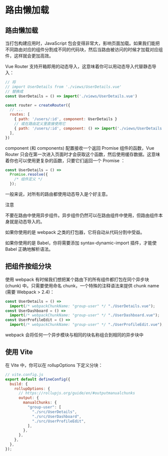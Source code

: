 # 路由懒加载

## 路由懒加载

当打包构建应用时，JavaScript 包会变得非常大，影响页面加载。如果我们能把不同路由对应的组件分割成不同的代码块，然后当路由被访问的时候才加载对应组件，这样就会更加高效。

Vue Router 支持开箱即用的动态导入，这意味着你可以用动态导入代替静态导入：

```js
// 将
// import UserDetails from './views/UserDetails.vue'
// 替换成
const UserDetails = () => import('./views/UserDetails.vue')

const router = createRouter({
  // ...
  routes: [
    { path: '/users/:id', component: UserDetails }
    // 或在路由定义里直接使用它
    { path: '/users/:id', component: () => import('./views/UserDetails.vue') },
  ],
})

```

component (和 components) 配置接收一个返回 Promise 组件的函数，Vue Router 只会在第一次进入页面时才会获取这个函数，然后使用缓存数据。这意味着你也可以使用更复杂的函数，只要它们返回一个 Promise ：

```js
const UserDetails = () =>
  Promise.resolve({
    /* 组件定义 */
  });
```

一般来说，对所有的路由都使用动态导入是个好主意。

注意

不要在路由中使用异步组件。异步组件仍然可以在路由组件中使用，但路由组件本身就是动态导入的。

如果你使用的是 webpack 之类的打包器，它将自动从代码分割中受益。

如果你使用的是 Babel，你将需要添加 syntax-dynamic-import 插件，才能使 Babel 正确地解析语法。

## 把组件按组分块

使用 webpack
有时候我们想把某个路由下的所有组件都打包在同个异步块 (chunk) 中。只需要使用命名 chunk，一个特殊的注释语法来提供 chunk name (需要 Webpack > 2.4)：

```js
const UserDetails = () =>
  import(/* webpackChunkName: "group-user" */ "./UserDetails.vue");
const UserDashboard = () =>
  import(/* webpackChunkName: "group-user" */ "./UserDashboard.vue");
const UserProfileEdit = () =>
  import(/* webpackChunkName: "group-user" */ "./UserProfileEdit.vue");
```

webpack 会将任何一个异步模块与相同的块名称组合到相同的异步块中

## 使用 Vite

在 Vite 中，你可以在 rollupOptions 下定义分块：

```js
// vite.config.js
export default defineConfig({
  build: {
    rollupOptions: {
      // https://rollupjs.org/guide/en/#outputmanualchunks
      output: {
        manualChunks: {
          "group-user": [
            "./src/UserDetails",
            "./src/UserDashboard",
            "./src/UserProfileEdit",
          ],
        },
      },
    },
  },
});
```
